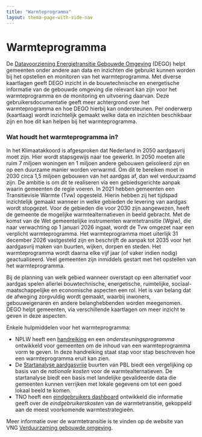 ```yaml
---
title: "Warmteprogramma"
layout: thema-page-with-side-nav
---
```

# Warmteprogramma
De [Datavoorziening Energietransitie Gebouwde Omgeving](https://dego.vng.nl/) (DEGO) helpt gemeenten onder andere aan data en inzichten die gebruikt kunnen worden bij het opstellen en monitoren van het warmteprogramma. Met diverse kaartlagen geeft DEGO inzicht in de bouwtechnische en energetische informatie van de gebouwde omgeving die relevant kan zijn voor het warmteprogramma en de monitoring en uitvoering daarvan. Deze gebruikersdocumentatie geeft meer achtergrond over het warmteprogramma en hoe DEGO hierbij kan ondersteunen. Per onderwerp (kaartlaag) wordt inzichtelijk gemaakt welke data en inzichten beschikbaar zijn en hoe dit kan helpen bij het warmteprogramma.

### Wat houdt het warmteprogramma in?
In het Klimaatakkoord is afgesproken dat Nederland in 2050 aardgasvrij moet zijn. Hier wordt stapsgewijs naar toe gewerkt. In 2050 moeten alle ruim 7 miljoen woningen en 1 miljoen andere gebouwen geïsoleerd zijn en op een duurzame manier worden verwarmd. Om dit te bereiken moet in 2030 circa 1,5 miljoen gebouwen van het aardgas af, dan wel verduurzaamd zijn. De ambitie is om dit te realiseren via een gebiedsgerichte aanpak waarin gemeenten de regie voeren. In 2021 hebben gemeenten een Transitievisie Warmte (Tvw) opgesteld. Hierin hebben zij het tijdspad inzichtelijk gemaakt wanneer in welke gebieden de levering van aardgas wordt stopgezet. Voor de gebieden die voor 2030 zijn aangewezen, heeft de gemeente de mogelijke warmtealternatieven in beeld gebracht. Met de komst van de Wet gemeentelijke instrumenten warmtetransitie (Wgiw), die naar verwachting op 1 januari 2026 ingaat, wordt de Tvw omgezet naar een verplicht warmteprogramma. Het warmteprogramma moet uiterlijk 31 december 2026 vastgesteld zijn en beschrijft de aanpak tot 2035 voor het aardgasvrij maken van buurten, wijken, dorpen en steden. Het warmteprogramma wordt daarna elke vijf jaar (of vaker indien nodig) geactualiseerd. Veel gemeenten zijn inmiddels gestart met het opstellen van het warmteprogramma. 

Bij de planning van welk gebied wanneer overstapt op een alternatief voor aardgas spelen allerlei bouwtechnische, energetische, ruimtelijke, sociaal-maatschappelijke en economische aspecten een rol. Het is van belang dat de afweging zorgvuldig wordt gemaakt, waarbij inwoners, gebouweigenaren en andere belanghebbenden worden meegenomen. DEGO helpt gemeenten, via verschillende kaartlagen om meer inzicht te geven in deze aspecten. 

Enkele hulpmiddelen voor het warmteprogramma:

-	NPLW heeft een [handreiking](https://www.nplw.nl/uploads/files/Warmteprogramma/Handreiking-Warmteprogramma-NPLW.pdf) en een *ondersteuningsprogramma* ontwikkeld voor gemeenten om de inhoud van een warmteprogramma vorm te geven. In deze handreiking staat stap voor stap beschreven hoe een warmteprogramma eruit kan zien. 
-	De [Startanalyse aardgasvrije](https://startanalyse.pbl.nl/) buurten van PBL biedt een vergelijking op basis van de *nationale kosten* voor de warmtealternatieven. De startanalyse biedt een basis met landelijke gevalideerde data die gemeenten kunnen verrijken met lokale gegevens om tot een goed lokaal beeld te komen. 
-	TNO heeft een [eindgebruikers dashboard](https://energy.nl/tools/dashboard-eindgebruikerskosten/) ontwikkeld   die informatie geeft over de *eindgebruikerskosten* van de warmtetransitie, gekoppeld aan de meest voorkomende  warmtestrategieën.

Meer informatie over de warmtetransitie is te vinden op de website van VNG [Verduurzaming gebouwde omgeving](https://vng.nl/rubrieken/onderwerpen/verduurzaming-gebouwde-omgeving).

